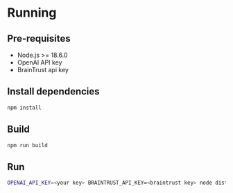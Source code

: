# Running

## Pre-requisites

- Node.js >= 18.6.0
- OpenAI API key
- BrainTrust api key

## Install dependencies

```bash
npm install
```

## Build

```bash
npm run build
```

## Run

```bash
OPENAI_API_KEY=<your key> BRAINTRUST_API_KEY=<braintrust key> node dist/index.js
```
